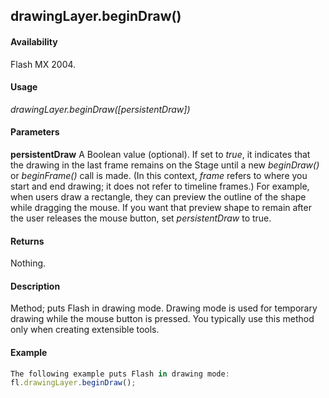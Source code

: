## drawingLayer.beginDraw()

#### Availability

Flash MX 2004.

#### Usage

*drawingLayer.beginDraw([persistentDraw])*

#### Parameters

**persistentDraw** A Boolean value (optional). If set to *true*, it indicates that the drawing in the last frame remains on the Stage until a new *beginDraw()* or *beginFrame()* call is made. (In this context, *frame* refers to where you start and end drawing; it does not refer to timeline frames.) For example, when users draw a rectangle, they can preview the outline of the shape while dragging the mouse. If you want that preview shape to remain after the user releases the mouse button, set *persistentDraw* to true.

#### Returns

Nothing.

#### Description

Method; puts Flash in drawing mode. Drawing mode is used for temporary drawing while the mouse button is pressed. You typically use this method only when creating extensible tools.

#### Example

```javascript
The following example puts Flash in drawing mode:
fl.drawingLayer.beginDraw();

```